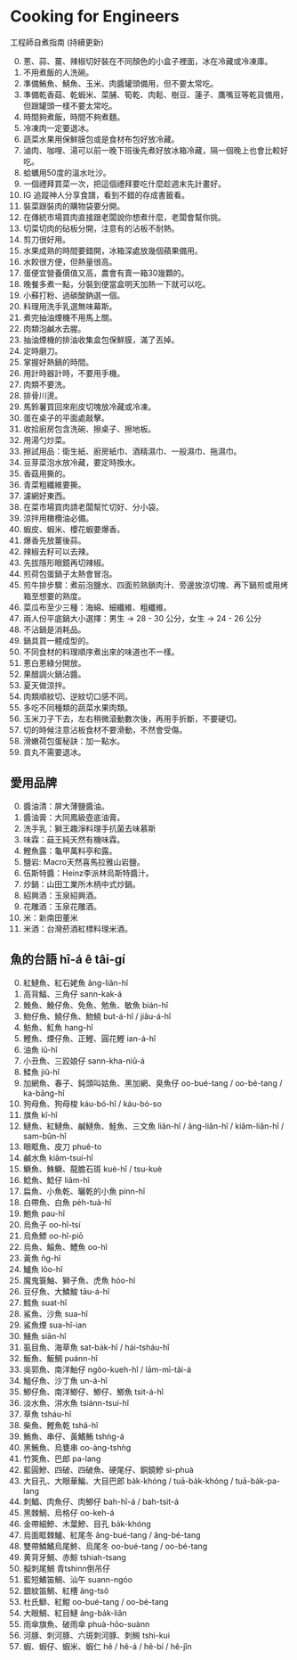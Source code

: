 # Cooking for Engineers

工程師自煮指南 (持續更新)

0. 蔥、蒜、薑、辣椒切好裝在不同顏色的小盒子裡面，冰在冷藏或冷凍庫。
1. 不用煮飯的人洗碗。
2. 準備鮪魚、鯖魚、玉米、肉醬罐頭備用，但不要太常吃。
3. 準備乾香菇、乾蝦米、菜脯、筍乾、肉鬆、樹豆、蓮子、鷹嘴豆等乾貨備用，但跟罐頭一樣不要太常吃。
4. 時間夠煮飯，時間不夠煮麵。
5. 冷凍肉一定要退冰。
6. 蔬菜水果用保鮮膜包或是食材布包好放冷藏。
7. 滷肉、咖哩、湯可以前一晚下班後先煮好放冰箱冷藏，隔一個晚上也會比較好吃。
8. 蛤蠣用50度的溫水吐沙。
9. 一個禮拜買菜一次，把這個禮拜要吃什麼趁週末先計畫好。
10. IG 追蹤神人分享食譜，看到不錯的存成書籤看。
11. 裝菜跟裝肉的購物袋要分開。
12. 在傳統市場買肉直接跟老闆說你想煮什麼，老闆會幫你挑。
13. 切菜切肉的砧板分開，注意有的沾板不耐熱。
14. 剪刀很好用。
15. 水果成熟的時間要錯開，冰箱深處放幾個蘋果備用。
16. 水餃很方便，但熱量很高。
17. 蛋便宜營養價值又高，農會有賣一箱30幾顆的。
18. 晚餐多煮一點，分裝到便當盒明天加熱一下就可以吃。
19. 小蘇打粉、過碳酸鈉選一個。
20. 料理用洗手乳選無味幕斯。
21. 煮完抽油煙機不用馬上關。
22. 肉類泡鹹水去腥。
23. 抽油煙機的排油收集盒包保鮮膜，滿了丟掉。
24. 定時磨刀。
25. 掌握好熱鍋的時間。
26. 用計時器計時，不要用手機。
27. 肉類不要洗。
28. 排骨川燙。
29. 馬鈴薯買回來削皮切塊放冷藏或冷凍。
30. 蛋在桌子的平面處敲擊。
31. 收拾廚房包含洗碗、擦桌子、擦地板。
32. 用湯勺炒菜。
33. 擦試用品：衛生紙、廚房紙巾、酒精濕巾、一般濕巾、拖濕巾。
34. 豆芽菜泡水放冷藏，要定時換水。
35. 香菇用撕的。
36. 青菜粗纖維要撕。
37. 濾網好東西。
38. 在菜市場買肉請老闆幫忙切好、分小袋。
39. 涼拌用橄欖油必備。
40. 蝦皮、蝦米、櫻花蝦要爆香。
41. 爆香先放薑後蒜。
42. 辣椒去籽可以去辣。
43. 先拔隱形眼鏡再切辣椒。
44. 煎荷包蛋鍋子太熱會冒泡。
45. 煎牛排步驟：煮前泡鹽水、四面煎熟鎖肉汁、旁邊放涼切塊、再下鍋煎或用烤箱至想要的熟度。
46. 菜瓜布至少三種：海綿、細纖維、粗纖維。
47. 兩人份平底鍋大小選擇：男生 -> 28 - 30 公分，女生 -> 24 - 26 公分
48. 不沾鍋是消耗品。
49. 鍋具買一體成型的。
50. 不同食材的料理順序煮出來的味道也不一樣。
51. 蔥白蔥綠分開放。
52. 果醋調火鍋沾醬。
53. 夏天做涼拌。
54. 肉類順紋切、逆紋切口感不同。
55. 多吃不同種類的蔬菜水果肉類。
56. 玉米刀子下去，左右稍微滾動數次後，再用手折斷，不要硬切。
57. 切的時候注意沾板食材不要滑動，不然會受傷。
58. 滑嫩荷包蛋秘訣：加一點水。
59. 貢丸不需要退冰。

## 愛用品牌

0. 醬油清：屏大薄鹽醬油。
1. 醬油膏：大同鳳級壺底油膏。
2. 洗手乳：獅王趣淨料理手抗菌去味慕斯
3. 味霖：菇王純天然有機味霖。
4. 鰹魚露：龜甲萬料亭和露。
5. 鹽岩: Macro天然喜馬拉雅山岩鹽。
6. 伍斯特醬：Heinz李派林烏斯特醬汁。
7. 炒鍋：山田工業所木柄中式炒鍋。
8. 紹興酒：玉泉紹興酒。
9. 花雕酒：玉泉花雕酒。
10. 米：新南田董米
11. 米酒：台灣菸酒紅標料理米酒。


## 魚的台語 hî-á ê tâi-gí

0. 紅鰱魚、紅石姥魚 âng-liân-hî
1. 高背鰏、三角仔 sann-kak-á
2. 鮸魚、鮸仔魚、免魚、勉魚、敏魚 bián-hî
3. 魩仔魚、鱙仔魚、魩鱙 but-á-hî / jiâu-á-hî
4. 魴魚、魟魚 hang-hî
5. 鰹魚、煙仔魚、正鰹、圓花鰹 ian-á-hî
6. 油魚 iû-hî
7. 小丑魚、三跤娘仔 sann-kha-niû-á
8. 鰇魚 jiû-hî
9. 加網魚、春子、鈍頭叫姑魚、黑加網、臭魚仔 oo-bué-tang / oo-bé-tang / ka-bāng-hî
10. 狗母魚、狗母梭 káu-bó-hî / káu-bó-so
11. 旗魚 kî-hî
12. 鰱魚、紅鰱魚、鹹鰱魚、鮭魚、三文魚 liân-hî / âng-liân-hî / kiâm-liân-hî / sam-bûn-hî
13. 眼眶魚、皮刀 phuê-to
14. 鹹水魚 kiâm-tsuí-hî
15. 鱖魚、鮢鱖、龍膽石斑 kuè-hî / tsu-kuè
16. 鯰魚、鯰仔 liâm-hî
17. 扁魚、小魚乾、曬乾的小魚 pínn-hî
18. 白帶魚、白魚 pe̍h-tuà-hî
19. 鮑魚 pau-hî
20. 烏魚子 oo-hî-tsí
21. 烏魚鰾 oo-hî-piō
22. 烏魚、鯔魚、鱧魚 oo-hî
23. 黃魚 n̂g-hî
24. 鱸魚 lôo-hî
25. 魔鬼簑鮋、獅子魚、虎魚 hóo-hî
26. 豆仔魚、大鱗鮻 tāu-á-hî
27. 鱈魚 suat-hî
28. 鯊魚、沙魚 sua-hî
29. 鯊魚煙 sua-hî-ian
30. 鱔魚 siān-hî
31. 虱目魚、海草魚 sat-ba̍k-hî / hái-tsháu-hî
32. 魬魚、魬鯛 puánn-hî
33. 吳郭魚、南洋鮐仔 ngôo-kueh-hî / lām-mī-tâi-á
34. 鰮仔魚、沙丁魚 un-á-hî
35. 鯽仔魚、南洋鯽仔、鯽仔、鯽魚 tsit-á-hî
36. 淡水魚、汫水魚 tsiánn-tsuí-hî
37. 草魚 tsháu-hî
38. 柴魚、鰹魚乾 tshâ-hî
39. 鮪魚、串仔、黃鰭鮪 tshǹg-á
40. 黑鮪魚、烏甕串 oo-àng-tshǹg
41. 竹筴魚、巴郎 pa-lang
42. 藍圓鰺、四破、四破魚、硬尾仔、銅鏡鰺 sì-phuà
43. 大目孔、大眼華鯿、大目巴郎 ba̍k-khóng / tuā-ba̍k-khóng / tuā-ba̍k-pa-lang
44. 刺鯧、肉魚仔、肉鯽仔 bah-hî-á / bah-tsit-á
45. 黑棘鯛、烏格仔 oo-keh-á
46. 金帶細鰺、木葉鰺、目孔 ba̍k-khóng
47. 烏面眶棘鱸、紅尾冬 âng-bué-tang / âng-bé-tang
48. 雙帶鱗鰭烏尾鮗、烏尾冬 oo-bué-tang / oo-bé-tang
49. 黄背牙鯛、赤鯮 tshiah-tsang
50. 擬刺尾鯛 青tshinn倒吊仔
51. 藍短鰭笛鯛、汕午 suann-ngóo
52. 銀紋笛鯛、紅槽 âng-tsô
53. 杜氏鰤、紅魽 oo-bué-tang / oo-bé-tang
54. 大眼鯛、紅目鰱 âng-ba̍k-liân
55. 雨傘旗魚、破雨傘 phuà-hōo-suànn
56. 河豚、刺河豚、六斑刺河豚、刺䲅 tshì-kui
57. 蝦、蝦仔、蝦米、蝦仁 hê / hê-á / hê-bí /	hê-jîn
